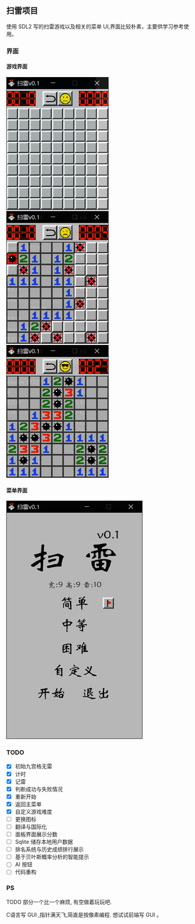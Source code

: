 ## 扫雷项目

使用 SDL2 写的扫雷游戏以及相关的菜单 UI,界面比较朴素，主要供学习参考使用。

### 界面

#### 游戏界面

![avatar1](source/gameUI.png) ![avatar2](source/gameUI2.png) ![avatar3](source/gameUI3.png)

#### 菜单界面

![avatar4](source/ManuUI.png)



### TODO
 
- [x] 初始九宫格无雷  
- [x] 计时  
- [x] 记雷  
- [x] 判断成功与失败情况  
- [x] 重新开始  
- [x] 返回主菜单
- [x] 自定义游戏难度  
- [ ] 更换图标
- [ ] 翻译与国际化
- [ ] 面板界面展示分数  
- [ ] Sqlite 储存本地用户数据
- [ ] 排名系统与历史成绩排行展示
- [ ] 基于贝叶斯概率分析的智能提示
- [ ] AI 按钮
- [ ] 代码重构

### PS

TODO 部分一个比一个麻烦, 有空做着玩玩吧.

C语言写 GUI ,指针满天飞,简直是按像素编程. 想试试前端写 GUI 。
